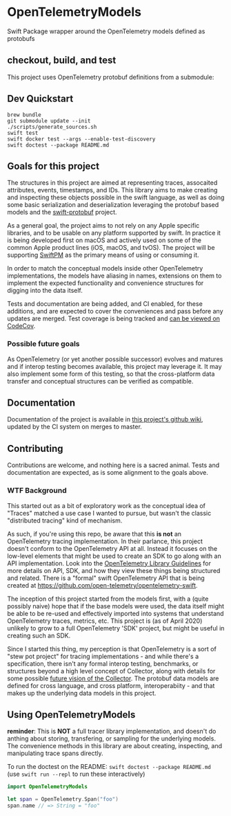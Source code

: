 # OpenTelemetryModels

Swift Package wrapper around the OpenTelemetry models defined as protobufs

## checkout, build, and test

This project uses OpenTelemetry protobuf definitions from a submodule:

## Dev Quickstart

    brew bundle
    git submodule update --init
    ./scripts/generate_sources.sh
    swift test
    swift docker test --args --enable-test-discovery
    swift doctest --package README.md

## Goals for this project

The structures in this project are aimed at representing traces, assocaited attributes,
events, timestamps, and IDs. This library aims to make creating and inspecting these objects
possible in the swift language, as well as doing some basic serialization and deserialization
leveraging the protobuf based models and the
[swift-protobuf](https://github.com/apple/swift-protobuf) project.

As a general goal, the project aims to not rely on any Apple specific libraries, and to be usable
on any platform supported by swift. In practice it is being developed first on macOS and
actively used on some of the common Apple product lines (iOS, macOS, and tvOS). The
project will be supporting [SwiftPM](https://swift.org/package-manager/) as the primary
means of using or consuming it.

In order to match the conceptual models inside other OpenTelemetry
implementations, the models have aliasing in names, extensions on them to implement the
expected functionality and convenience structures for digging into the data itself.

Tests and documentation are being added, and CI enabled, for these additions, and are
expected to cover the conveniences and pass before any updates are merged. Test coverage
is being tracked and [can be viewed on CodeCov](https://codecov.io/gh/heckj/OpenTelemetryModels/).

### Possible future goals

As OpenTelemetry (or yet another possible successor) evolves and matures and if interop
testing becomes available, this project may leverage it. It may also implement some form of this
testing, so that the cross-platform data transfer and conceptual structures can be verified
as compatible.

## Documentation

Documentation of the project is available in [this project's github
wiki](https://github.com/heckj/OpenTelemetryModels/wiki), updated by the CI system
on merges to master.

## Contributing

Contributions are welcome, and nothing here is a sacred animal. Tests and documentation
are expected, as is some alignment to the goals above.

### WTF Background

This started out as a bit of exploratory work as the conceptual idea of "Traces" matched a use
case I wanted to pursue, but wasn't the classic "distributed tracing" kind of mechanism.

As such, if you're using this repo, be aware that this **is not** an OpenTelemetry tracing
implementation. In their parlance, this project doesn't conform to the OpenTelemetry API at all.
Instead it focuses on the low-level elements that might be used to create an SDK to go along
with an API implementation. Look into the [OpenTelemetry Library
Guidelines](https://github.com/open-telemetry/opentelemetry-specification/blob/master/specification/library-guidelines.md)
for more details on API, SDK, and how they view these things being structured and related.
There is a "formal" swift OpenTelemetry API that is being created at
<https://github.com/open-telemetry/opentelemetry-swift>.

The inception of this project started from the models first, with a (quite possibly naive) hope
that if the base models were used, the data itself might be able to be re-used and effectively
imported into systems that understand OpenTelemetry traces, metrics, etc. This project is
(as of April 2020) unlikely to grow to a full OpenTelemetry 'SDK' project, but might be useful in
creating such an SDK.

Since I started this thing, my perception is that OpenTelemetry is a sort of "stew pot project"
for tracing implementations - and while there's a specification, there isn't any formal interop
testing, benchmarks, or structures beyond a high level concept of Collector, along with details
for some possible [future vision of the
Collector](https://github.com/open-telemetry/opentelemetry-swift). The protobuf data models
are defined for cross language, and cross platform, interoperabiity - and that makes up the
underlying data models in this project.

## Using OpenTelemetryModels

**reminder**: This is **NOT** a full tracer library implementation, and doesn't do anthing
about storing, transfering, or sampling for the underlying models. The
convenience methods in this library are about creating, inspecting, and
manipulating trace spans directly.

To run the doctest on the README: `swift doctest --package README.md`
(use `swift run --repl` to run these interactively)


```swift doctest
import OpenTelemetryModels

let span = OpenTelemetry.Span("foo")
span.name // => String = "foo"
```



